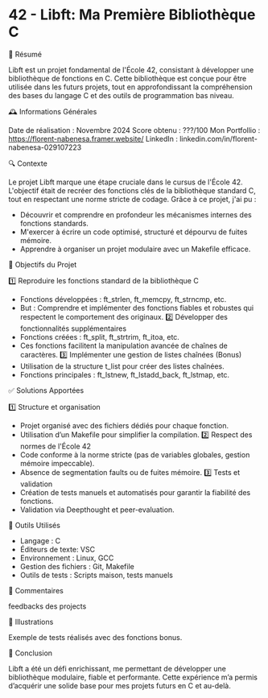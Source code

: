 # 42 - Libft: Ma Première Bibliothèque C

📖 Résumé

Libft est un projet fondamental de l'École 42, consistant à développer une bibliothèque de fonctions en C.
Cette bibliothèque est conçue pour être utilisée dans les futurs projets, tout en approfondissant la compréhension des bases du langage C et des outils de programmation bas niveau.


🕰️ Informations Générales

Date de réalisation : Novembre 2024
Score obtenu : ???/100
Mon Portfollio : https://florent-nabenesa.framer.website/
LinkedIn : linkedin.com/in/florent-nabenesa-029107223


🔍 Contexte

Le projet Libft marque une étape cruciale dans le cursus de l'École 42. L'objectif était de recréer des fonctions clés de la bibliothèque standard C, tout en respectant une norme stricte de codage.
Grâce à ce projet, j'ai pu :
- Découvrir et comprendre en profondeur les mécanismes internes des fonctions standards.
- M'exercer à écrire un code optimisé, structuré et dépourvu de fuites mémoire.
- Apprendre à organiser un projet modulaire avec un Makefile efficace.


🎯 Objectifs du Projet

1️⃣ Reproduire les fonctions standard de la bibliothèque C
- Fonctions développées : ft_strlen, ft_memcpy, ft_strncmp, etc.
- But : Comprendre et implémenter des fonctions fiables et robustes qui respectent le comportement des originaux.
2️⃣ Développer des fonctionnalités supplémentaires
- Fonctions créées : ft_split, ft_strtrim, ft_itoa, etc.
- Ces fonctions facilitent la manipulation avancée de chaînes de caractères.
3️⃣ Implémenter une gestion de listes chaînées (Bonus)
- Utilisation de la structure t_list pour créer des listes chaînées.
- Fonctions principales : ft_lstnew, ft_lstadd_back, ft_lstmap, etc.


✅ Solutions Apportées

1️⃣ Structure et organisation
- Projet organisé avec des fichiers dédiés pour chaque fonction.
- Utilisation d’un Makefile pour simplifier la compilation.
2️⃣ Respect des normes de l'École 42
- Code conforme à la norme stricte (pas de variables globales, gestion mémoire impeccable).
- Absence de segmentation faults ou de fuites mémoire.
3️⃣ Tests et validation
- Création de tests manuels et automatisés pour garantir la fiabilité des fonctions.
- Validation via Deepthought et peer-evaluation.


🔧 Outils Utilisés

- Langage : C
- Éditeurs de texte: VSC
- Environnement : Linux, GCC
- Gestion des fichiers : Git, Makefile
- Outils de tests : Scripts maison, tests manuels


💬 Commentaires

feedbacks des projects


🎥 Illustrations

Exemple de tests réalisés avec des fonctions bonus.


🚀 Conclusion

Libft a été un défi enrichissant, me permettant de développer une bibliothèque modulaire, fiable et performante. Cette expérience m’a permis d’acquérir une solide base pour mes projets futurs en C et au-delà.
